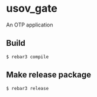 usov_gate
=====

An OTP application

Build
-----

    $ rebar3 compile

Make release package
-----

    $ rebar3 release
